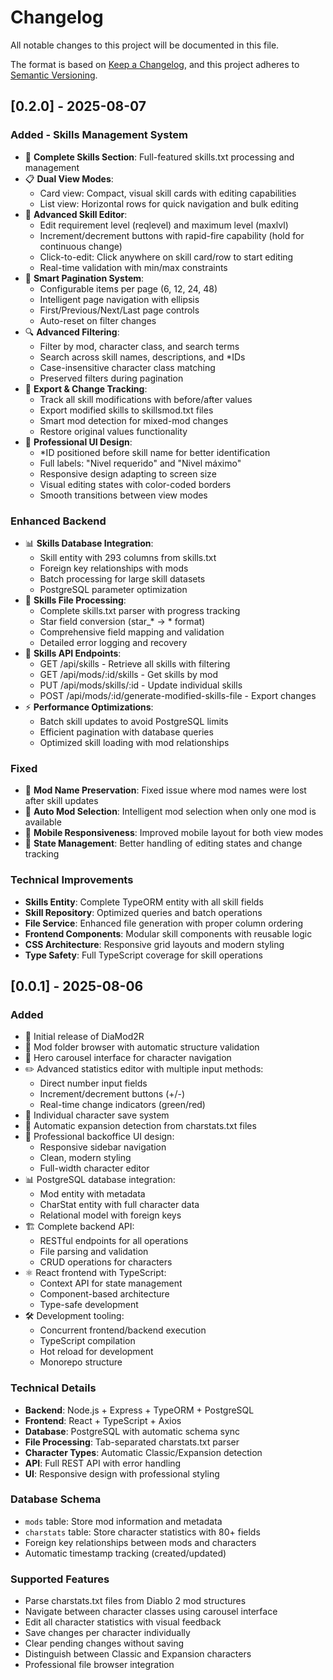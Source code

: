 # Changelog

All notable changes to this project will be documented in this file.

The format is based on [Keep a Changelog](https://keepachangelog.com/en/1.0.0/),
and this project adheres to [Semantic Versioning](https://semver.org/spec/v2.0.0.html).

## [0.2.0] - 2025-08-07

### Added - Skills Management System
- 🎯 **Complete Skills Section**: Full-featured skills.txt processing and management
- 📋 **Dual View Modes**: 
  - Card view: Compact, visual skill cards with editing capabilities
  - List view: Horizontal rows for quick navigation and bulk editing
- 🔧 **Advanced Skill Editor**:
  - Edit requirement level (reqlevel) and maximum level (maxlvl)
  - Increment/decrement buttons with rapid-fire capability (hold for continuous change)
  - Click-to-edit: Click anywhere on skill card/row to start editing
  - Real-time validation with min/max constraints
- 📄 **Smart Pagination System**:
  - Configurable items per page (6, 12, 24, 48)
  - Intelligent page navigation with ellipsis
  - First/Previous/Next/Last page controls
  - Auto-reset on filter changes
- 🔍 **Advanced Filtering**:
  - Filter by mod, character class, and search terms
  - Search across skill names, descriptions, and *IDs
  - Case-insensitive character class matching
  - Preserved filters during pagination
- 💾 **Export & Change Tracking**:
  - Track all skill modifications with before/after values
  - Export modified skills to skillsmod.txt files
  - Smart mod detection for mixed-mod changes
  - Restore original values functionality
- 🎨 **Professional UI Design**:
  - *ID positioned before skill name for better identification
  - Full labels: "Nivel requerido" and "Nivel máximo"
  - Responsive design adapting to screen size
  - Visual editing states with color-coded borders
  - Smooth transitions between view modes

### Enhanced Backend
- 📊 **Skills Database Integration**:
  - Skill entity with 293 columns from skills.txt
  - Foreign key relationships with mods
  - Batch processing for large skill datasets
  - PostgreSQL parameter optimization
- 🔄 **Skills File Processing**:
  - Complete skills.txt parser with progress tracking
  - Star field conversion (star_* → * format)
  - Comprehensive field mapping and validation
  - Detailed error logging and recovery
- 🚀 **Skills API Endpoints**:
  - GET /api/skills - Retrieve all skills with filtering
  - GET /api/mods/:id/skills - Get skills by mod
  - PUT /api/mods/skills/:id - Update individual skills
  - POST /api/mods/:id/generate-modified-skills-file - Export changes
- ⚡ **Performance Optimizations**:
  - Batch skill updates to avoid PostgreSQL limits
  - Efficient pagination with database queries
  - Optimized skill loading with mod relationships

### Fixed
- 🔧 **Mod Name Preservation**: Fixed issue where mod names were lost after skill updates
- 🎯 **Auto Mod Selection**: Intelligent mod selection when only one mod is available
- 📱 **Mobile Responsiveness**: Improved mobile layout for both view modes
- 🔄 **State Management**: Better handling of editing states and change tracking

### Technical Improvements
- **Skills Entity**: Complete TypeORM entity with all skill fields
- **Skill Repository**: Optimized queries and batch operations
- **File Service**: Enhanced file generation with proper column ordering
- **Frontend Components**: Modular skill components with reusable logic
- **CSS Architecture**: Responsive grid layouts and modern styling
- **Type Safety**: Full TypeScript coverage for skill operations

## [0.0.1] - 2025-08-06

### Added
- 🎉 Initial release of DiaMod2R
- 📁 Mod folder browser with automatic structure validation
- 🎠 Hero carousel interface for character navigation
- ✏️ Advanced statistics editor with multiple input methods:
  - Direct number input fields
  - Increment/decrement buttons (+/-)
  - Real-time change indicators (green/red)
- 💾 Individual character save system
- 🔄 Automatic expansion detection from charstats.txt files
- 🎨 Professional backoffice UI design:
  - Responsive sidebar navigation
  - Clean, modern styling
  - Full-width character editor
- 📊 PostgreSQL database integration:
  - Mod entity with metadata
  - CharStat entity with full character data
  - Relational model with foreign keys
- 🏗️ Complete backend API:
  - RESTful endpoints for all operations
  - File parsing and validation
  - CRUD operations for characters
- ⚛️ React frontend with TypeScript:
  - Context API for state management
  - Component-based architecture
  - Type-safe development
- 🛠️ Development tooling:
  - Concurrent frontend/backend execution
  - TypeScript compilation
  - Hot reload for development
  - Monorepo structure

### Technical Details
- **Backend**: Node.js + Express + TypeORM + PostgreSQL
- **Frontend**: React + TypeScript + Axios
- **Database**: PostgreSQL with automatic schema sync
- **File Processing**: Tab-separated charstats.txt parser
- **Character Types**: Automatic Classic/Expansion detection
- **API**: Full REST API with error handling
- **UI**: Responsive design with professional styling

### Database Schema
- `mods` table: Store mod information and metadata
- `charstats` table: Store character statistics with 80+ fields
- Foreign key relationships between mods and characters
- Automatic timestamp tracking (created/updated)

### Supported Features
- Parse charstats.txt files from Diablo 2 mod structures
- Navigate between character classes using carousel interface
- Edit all character statistics with visual feedback
- Save changes per character individually
- Clear pending changes without saving
- Distinguish between Classic and Expansion characters
- Professional file browser integration
